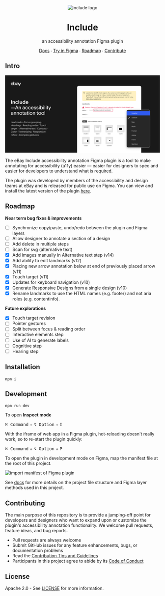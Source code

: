 <div align="center">
<img alt="include logo" height="64" width="64" src="previews/include_logo.png" />

# Include

an accessibility annotation Figma plugin

[Docs](https://include.ebaydesign.tech) ∙ [Try in Figma](https://www.figma.com/community/plugin/1208180794570801545/Include%3A-an-accessibility-annotation-tool) ∙ [Roadmap](#roadmap) ∙ [Contribute](#contributing)

</div>

## Intro

<img alt="plugin version 12" src="previews/v12/include_banner.png" />

The eBay Include accessibility annotation Figma plugin is a tool to make annotating for accessibility (a11y) easier — easier for designers to spec and easier for developers to understand what is required.

The plugin was developed by members of the accessibility and design teams at eBay and is released for public use on Figma. You can view and install the latest version of the plugin [here](https://www.figma.com/community/plugin/1208180794570801545/Include%3A-an-accessibility-annotation-tool).

## Roadmap

**Near term bug fixes & improvements**

- [ ] Synchronize copy/paste, undo/redo between the plugin and Figma layers
- [ ] Allow designer to annotate a section of a design
- [ ] Add delete in multiple steps
- [ ] Scan for svg (alternative text)
- [X] Add images manually in Alternative text step (v14)
- [X] Add ability to edit landmarks (v12)
- [X] Placing new arrow annotation below at end of previously placed arrow (v11)
- [X] Touch target (v11)
- [X] Updates for keyboard navigation (v10)
- [X] Generate Responsive Designs from a single design (v10)
- [X] Rename landmarks to use the HTML names (e.g. footer) and not aria roles (e.g. contentinfo).

**Future explorations**

- [X] Touch target revision 
- [ ] Pointer gestures
- [ ] Split between focus & reading order
- [ ] Interactive elements step
- [ ] Use of AI to generate labels
- [ ] Cognitive step
- [ ] Hearing step

## Installation

```
npm i
```

## Development

```
npm run dev
```

To open **Inspect mode**

<kbd>⌘ Command</kbd> + <kbd>⌥ Option</kbd> + <kbd>I</kbd>

With the iframe of web app in a Figma plugin, hot-reloading doesn't really work, so to re-start the plugin quickly:

<kbd>⌘ Command</kbd> + <kbd>⌥ Option</kbd> + <kbd>P</kbd>

To open the plugin in development mode on Figma, map the manifest file at the root of this project.

<img alt="import manifest of Figma plugin" src="previews/import-manifest.png" />

See [docs](https://include.ebaydesign.tech) for more details on the project file structure and Figma layer methods used in this project.

## Contributing

The main purpose of this repository is to provide a jumping-off point for developers and designers who want to expand upon or customize the plugin's accessibility annotation functionality. We welcome pull requests, feature ideas, and bug reports.

- Pull requests are always welcome
- Submit GitHub issues for any feature enhancements, bugs, or documentation problems
- Read the [Contribution Tips and Guidelines](/contributing.md)
- Participants in this project agree to abide by its [Code of Conduct](https://github.com/eBay/.github/blob/main/CODE_OF_CONDUCT.md)

## License

Apache 2.0 - See [LICENSE](/LICENSE) for more information.
